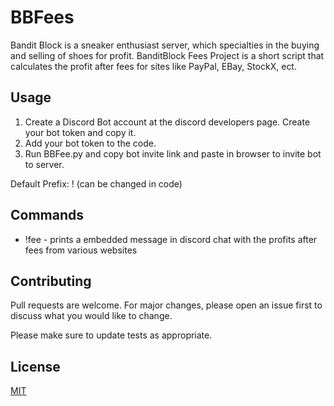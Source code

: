 # BBFees

Bandit Block is a sneaker enthusiast server, which specialties in the buying and selling of shoes for profit. BanditBlock Fees Project is a short script that calculates the profit after fees for sites like PayPal, EBay, StockX, ect.


## Usage

1. Create a Discord Bot account at the discord developers page. Create your bot token and copy it.
2. Add your bot token to the code.
3. Run BBFee.py and copy bot invite link and paste in browser to invite bot to server. 

Default Prefix: ! (can be changed in code)

## Commands
- !fee <amount> - prints a embedded message in discord chat with the profits after fees from various websites

## Contributing
Pull requests are welcome. For major changes, please open an issue first to discuss what you would like to change.

Please make sure to update tests as appropriate.

## License
[MIT](https://choosealicense.com/licenses/mit/)
